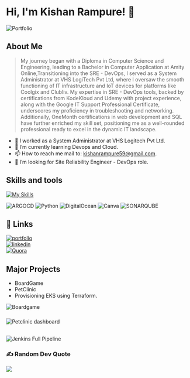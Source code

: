 
# Hi, I'm Kishan Rampure! 👋

![Portfolio](https://github.com/Kishanrampure/kishanrampure/assets/121344253/edf6e603-2ad0-421b-94cd-13972c216729)




## About Me

> My journey began with a Diploma in Computer Science and Engineering, leading to a Bachelor in Computer Application at 
Amity Online,Transitioning into the SRE - DevOps, I served as a System Administrator at 
VHS LogiTech Pvt Ltd, where I oversaw the smooth functioning of IT infrastructure and 
IoT devices for platforms like Coolgix and Clubliv. My expertise in SRE - DevOps tools, 
backed by certifications from KodeKloud and Udemy with project experience, 
along with the Google IT Support Professional Certificate, underscores my proficiency in 
troubleshooting and networking. Additionally, OneMonth certifications in 
web development and SQL have further enriched my skill set, positioning me as a well-rounded professional 
ready to excel in the dynamic IT landscape.


- 🔭 I worked as a System Administrator at VHS Logitech Pvt Ltd.
- 🌱 I’m currently learning Devops and Cloud.
- 📫 How to reach me mail to: kishanrampure59@gmail.com.
- 🤔 I’m looking for Site Reliability Engineer - DevOps role.
 

## Skills and tools

[![My Skills](https://skillicons.dev/icons?i=aws,gcp,linux,git,github,jenkins,kubernetes,docker,ansible,terraform,vscode,bash,ubuntu,network,security)](https://skillicons.dev)

![ARGOCD](https://img.shields.io/badge/argo-EF7B4D.svg?style=flat&logo=argo&logoColor=white&color=%23EF7B4D) ![Python](https://img.shields.io/badge/python-3670A0?style=flat&logo=python&logoColor=ffdd54) ![DigitalOcean](https://img.shields.io/badge/DigitalOcean-%230167ff.svg?style=flat&logo=digitalOcean&logoColor=white) ![Canva](https://img.shields.io/badge/Canva-%2300C4CC.svg?style=flat&logo=Canva&logoColor=white) ![SONARQUBE](https://img.shields.io/badge/sonarqube-4E9BCD.svg?style=flat&logo=sonarqube&logoColor=white&color=%234E9BCD)



## 🔗 Links
[![portfolio](https://img.shields.io/badge/my_portfolio-000?style=for-the-badge&logo=ko-fi&logoColor=white)](https://kishanrampure.info)<br>[![linkedin](https://img.shields.io/badge/linkedin-0A66C2?style=for-the-badge&logo=linkedin&logoColor=white)](https://www.linkedin.com/in/kishan-rampure/)<br>[![Quora](https://img.shields.io/badge/Quora-%23B92B27.svg?logo=Quora&logoColor=white)](https://www.quora.com/profile/Kishan-Rampure)


## Major Projects

- BoardGame
- PetClinic
- Provisioning EKS using Terraform.

![Boardgame](https://github.com/Kishanrampure/kishanrampure/assets/121344253/1485cbd6-1dc8-48ff-89c7-5eebc1682ed2)
### 
![Petclinic dashboard](https://github.com/Kishanrampure/kishanrampure/assets/121344253/52754f37-cbf3-41f4-be49-8e083776b1a1)
## 
![Jenkins Full Pipeline](https://github.com/Kishanrampure/kishanrampure/assets/121344253/f4ce618d-0e77-40f6-9661-9443063aadd7)

### ✍️ Random Dev Quote
![](https://quotes-github-readme.vercel.app/api?type=horizontal&theme=radical)

# 
